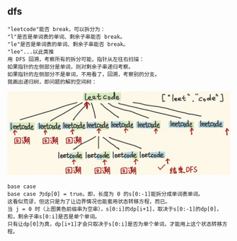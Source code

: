 dfs
-

```
"leetcode"能否 break，可以拆分为：
"l"是否是单词表的单词、剩余子串能否 break。
"le"是否是单词表的单词、剩余子串能否 break。
"lee"...以此类推
用 DFS 回溯，考察所有的拆分可能，指针从左往右扫描：
如果指针的左侧部分是单词，则对剩余子串递归考察。
如果指针的左侧部分不是单词，不用看了，回溯，考察别的分支。
我画出递归树，即问题的解的空间树：
```
![20211123000459](https://raw.githubusercontent.com/corykingsf/hack-interview-handbook/main/image/20211123000459.png)




```
base case
base case 为dp[0] = true。即，长度为 0 的s[0:-1]能拆分成单词表单词。
这看似荒谬，但这只是为了让边界情况也能套用状态转移方程，而已。
当 j = 0 时（上图黄色前缀串为空串），s[0:i]的dp[i+1]，取决于s[0:-1]的dp[0]，和，剩余子串s[0:i]是否是单个单词。
只有让dp[0]为真，dp[i+1]才会只取决于s[0:i]是否为单个单词，才能用上这个状态转移方程。

```